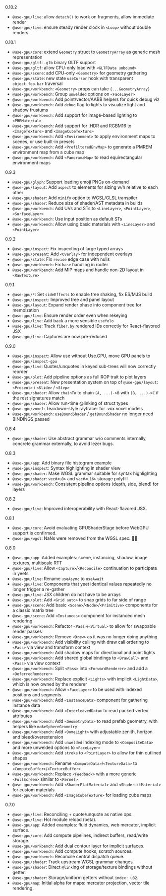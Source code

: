 0.10.2
- `@use-gpu/live`: allow `detach()` to work on fragments, allow immediate render
- `@use-gpu/live`: ensure steady render clock in `<Loop>` without double renders

0.10.1
- `@use-gpu/core`: extend `Geometry` struct to `GeometryArray` as generic mesh representation
- `@use-gpu/gltf`: `.glb` binary GLTF support
- `@use-gpu/gltf`: allow CPU-only load with `<GLTFData unbound>`
- `@use-gpu/scene`: add CPU-only `<Geometry>` for geometry gathering
- `@use-gpu/state`: new state `useCursor` hook with transparent `object.foo.bar` traversal
- `@use-gpu/workbench`: `<Geometry>` props can take `{...GeometryArray}`
- `@use-gpu/workbench`: Group `unwelded` options on `<FaceLayer>`
- `@use-gpu/workbench`: Add point/vector/AABB helpers for quick debug viz
- `@use-gpu/workbench`: Add `debug` flag to lights to visualize light and shadow frustums
- `@use-gpu/workbench`: Add support for image-based lighting to `<PBRMaterial>`
- `@use-gpu/workbench`: Add support for .HDR and RGBM16 to `<ImageTexture>` and `<ImageCubeTexture>`
- `@use-gpu/workbench`: Add `<Environment>` to apply environment maps to scenes, or use built-in presets
- `@use-gpu/workbench`: Add `<PrefilteredEnvMap>` to generate a PMREM environment map from a cube map
- `@use-gpu/workbench`: Add `<PanoramaMap>` to read equirectangular environment maps

0.9.3
- `@use-gpu/glyph`: Support loading emoji PNGs on-demand
- `@use-gpu/layout`: Add `aspect` to elements for sizing w/h relative to each other
- `@use-gpu/shader`: Add `minify` option to WGSL/GLSL transpiler
- `@use-gpu/shader`: Reduce size of shader/AST metadata in builds
- `@use-gpu/workbench`: Add UVs and STs to `<LineLayer>`, `<PointLayer>`, `<SurfaceLayer>`
- `@use-gpu/workbench`: Use input position as default STs
- `@use-gpu/workbench`: Allow using basic materials with `<LineLayer>` and `<PointLayer>`

0.9.2
- `@use-gpu/inspect`: Fix inspecting of large typed arrays
- `@use-gpu/present`: Add `<Overlay>` for independent overlays
- `@use-gpu/state`: Fix `revise` edge case with nulls
- `@use-gpu/workbench`: Fix `base` handling in router
- `@use-gpu/workbench`: Add MIP maps and handle non-2D layout in `<RawTexture>`

0.9.1
- `@use-gpu/*`: Set `sideEffects` to enable tree shaking, fix ES/MJS build
- `@use-gpu/inspect`: Improved tree and panel layout
- `@use-gpu/layout`: Expand render phase into component tree for memoization
- `@use-gpu/live`: Ensure render order even when rekeying
- `@use-gpu/live`: Add back a more sensible `useYolo`
- `@use-gpu/live`: Track `fiber.by` rendered IDs correctly for React-flavored JSX
- `@use-gpu/live`: Captures are now pre-reduced

0.9.0
- `@use-gpu/inspect`: Allow use without Use.GPU, move GPU panels to `@use-gpu/inspect-gpu`
- `@use-gpu/live`: Quotes/unquotes in keyed sub-trees will now correctly reorder
- `@use-gpu/plot`: Add pipeline options as full ROP trait to plot layers
- `@use-gpu/present`: New presentation system on top of `@use-gpu/layout`: `<Present>` / `<Slide>` / `<Step>`
- `@use-gpu/shader`: Allow `chainTo` to chain `(A, ...)->B` with `(B, ...)->C` if the rest signatures match
- `@use-gpu/shader`: Allow run-time @linking of struct types
- `@use-gpu/voxel`: Teardown-style raytracer for .vox voxel models
- `@use-gpu/workbench`: `useBoundShader` / `getBoundShader` no longer need BINDINGS passed

0.8.4
- `@use-gpu/shader`: Use abstract grammar w/o comments internally, concrete grammar externally, to avoid lezer bugs.

0.8.3
- `@use-gpu/app`: Add binary file histogram example
- `@use-gpu/inspect`: Syntax highlighting in shader view
- `@use-gpu/shader`: Make WGSL grammar suitable for syntax highlighting
- `@use-gpu/shader`: `vec#<u8>` and `vec#<u16>` storage polyfill
- `@use-gpu/workbench`: Consistent pipeline options (depth, side, blend) for layers

0.8.2
- `@use-gpu/live`: Improved interoperability with React-flavored JSX.

0.8.1
- `@use-gpu/core`: Avoid evaluating GPUShaderStage before WebGPU support is confirmed.
- `@use-gpu/wgsl`: NaNs were removed from the WGSL spec. 🤦‍♂️

0.8.0
- `@use-gpu/app`: Added examples: scene, instancing, shadow, image textures, multiscale RTT
- `@use-gpu/live`: Allow `<Capture>`/`<Reconcile>` continuation to participate in yeets
- `@use-gpu/live`: Rename `useAsync` to `useAwait`
- `@use-gpu/live`: Components that yeet identical values repeatedly no longer trigger a re-gather
- `@use-gpu/live`: JSX children do not have to be arrays
- `@use-gpu/plot`: Add `<Grid auto>` to snap grids to far side of range
- `@use-gpu/scene`: Add basic `<Scene>`/`<Node>`/`<Primitive>` components for a classic matrix tree
- `@use-gpu/scene`: Add `<Instances>` component for instanced mesh rendering
- `@use-gpu/workbench`: Refactor `<Pass>`/`<Virtual>` to allow for swappable render passes
- `@use-gpu/workbench`: Remove `<Draw>` as it was no longer doing anything.
- `@use-gpu/workbench`: Add visibility culling with draw call ordering to `<Pass>` via view and transform context
- `@use-gpu/workbench`: Add shadow maps for directional and point lights
- `@use-gpu/workbench`: Add shared global bindings to `<DrawCall>` and `<Pass>` via view context
- `@use-gpu/workbench`: Split `<Pass>` into `<ForwardRenderer>` and add a `<DeferredRenderer>`
- `@use-gpu/workbench`: Replace explicit `<Lights>` with implicit `<LightData>`, which is now owned by the renderer
- `@use-gpu/workbench`: Allow `<FaceLayer>` to be used with indexed positions and segments
- `@use-gpu/workbench`: Add `<InstanceData>` component for gathering instance data
- `@use-gpu/workbench`: Add `<InterleavedData>` to read packed vertex attributes
- `@use-gpu/workbench`: Add `<GeometryData>` to read prefab geometry, with helpers like `makeSphereGeometry`
- `@use-gpu/workbench`: Add `<DomeLight>` with adjustable zenith, horizon and bleed/overextension
- `@use-gpu/workbench`: Add `unwelded` indexing mode to `<CompositeData>` and more unwelded options to `<FaceLayer>`
- `@use-gpu/workbench`: Add `stroke` to `<PointLayer>` to allow for thin outlined shapes
- `@use-gpu/workbench`: Rename `<ComputeData>`/`<TextureData>` to `<ComputeBuffer>`/`<TextureBuffer>`
- `@use-gpu/workbench`: Replace `<Feedback>` with a more generic `<FullScreen>` similar to `<Kernel>`
- `@use-gpu/workbench`: Add `<ShaderFlatMaterial>` and `<ShaderLitMaterial>` for custom materials
- `@use-gpu/workbench`: Add `<ImageCubeTexture>` for loading cube maps

0.7.0
- `@use-gpu/live`: Reconciling + quote/unquote as native ops.
- `@use-gpu/live`: Hot module reload (beta).
- `@use-gpu/app`: Added examples: fluid dynamics, web mercator, implicit surface.
- `@use-gpu/core`: Add compute pipelines, indirect buffers, read/write storage.
- `@use-gpu/workbench`: Add dual contour layer for implicit surfaces.
- `@use-gpu/workbench`: Add compute hooks, scratch sources.
- `@use-gpu/workbench`: Reconcile central dispatch queue.
- `@use-gpu/shader`: Track upstream WGSL grammar changes.
- `@use-gpu/shader`: Direct `@link`ing of storage/texture bindings without getter.
- `@use-gpu/shader`: Storage/uniform getters without `index: u32`.
- `@use-gpu/map`: Initial alpha for maps: mercator projection, vector tile rendering.
